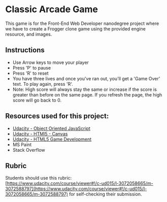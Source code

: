 # Classic Arcade Game

This game is for the Front-End Web Developer nanodegree project where we have to create a Frogger clone game using the provided engine
resource, and images.

## Instructions

 - Use Arrow keys to move your player
 - Press 'P' to pause
 - Press 'R' to reset
 - You have three lives and once you've ran out, you'll get a 'Game Over' text. To play again, press 'R'.
 - Note: High score will always stay the same or increase if the score is greater than before on the same page.
  If you refresh the page, the high score will go back to 0.


## Resources used for this project:
- [Udacity - Object Oriented JavaScript](https://www.udacity.com/course/viewer#!/c-ud015)
- [Udacity - HTMl5 - Canvas](https://www.udacity.com/course/viewer#!/c-ud292)
- [Udacity - HTML5 Game Development](https://www.udacity.com/course/cs255)
- MS Paint
- Stack Overflow

## Rubric  
  Students should use this rubric: [https://www.udacity.com/course/viewer#!/c-ud015/l-3072058665/m-3072588797](https://www.udacity.com/course/viewer#!/c-ud015/l-3072058665/m-3072588797)
  for self-checking their submission.

